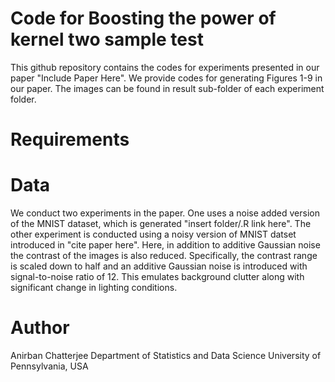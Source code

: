 # Code for Boosting the power of kernel two sample test

This github repository contains the codes for experiments presented in our paper "Include Paper Here". We provide codes for generating Figures 1-9 in our paper. The images can be found in result sub-folder of each experiment folder. 

# Requirements

# Data
We conduct two experiments in the paper. One uses a noise added version of the MNIST dataset, which is generated "insert folder/.R link here". The other experiment is conducted using a noisy version of MNIST datset introduced in "cite paper here". Here, in addition to additive Gaussian noise the contrast of the images is also reduced. Specifically, the contrast range is scaled down to half and an additive Gaussian noise is introduced
with signal-to-noise ratio of 12. This emulates background clutter along with significant change in lighting conditions.
# Author

Anirban Chatterjee
Department of Statistics and Data Science
University of Pennsylvania, USA
